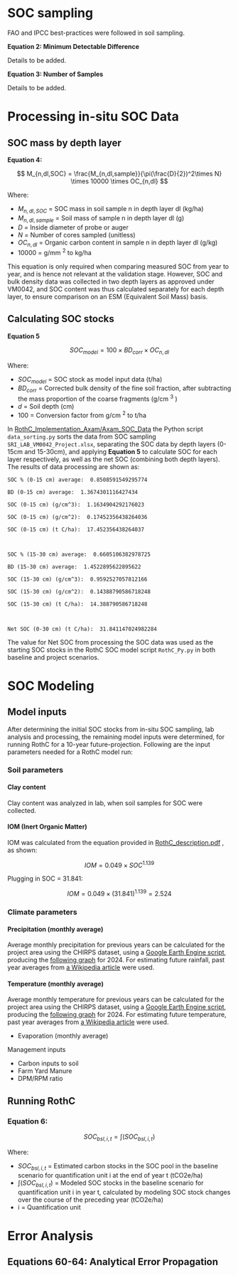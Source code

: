 
# SOC sampling

FAO and IPCC best-practices were followed in soil sampling.

**Equation 2: Minimum Detectable Difference**

Details to be added.

**Equation 3: Number of Samples**

Details to be added.

# Processing in-situ SOC Data

## SOC mass by depth layer

**Equation 4:**

$$ M_{n,dl,SOC} = \frac{M_{n,dl,sample}}{\pi(\frac{D}{2})^2\times N} \times 10000  \times OC_{n,dl} $$

Where:
- $M_{n,dl,SOC}$ = SOC mass in soil sample n in depth layer dl (kg/ha)
- $M_{n,dl,sample}$ = Soil mass of sample n in depth layer dl (g)
- $D$  = Inside diameter of probe or auger
- $N$ = Number of cores sampled (unitless)
- $OC_{n,dl}$ = Organic carbon content in sample n in depth layer dl (g/kg)
- 10000 = g/mm $^2$ to kg/ha

This equation is only required when comparing measured SOC from year to year, and is hence not relevant at the validation stage. However, SOC and bulk density data was collected in two depth layers as approved under VM0042, and SOC content was thus calculated separately for each depth layer, to ensure comparison on an ESM (Equivalent Soil Mass) basis.
## Calculating SOC stocks

**Equation 5**

$$ SOC_{model} = 100 \times BD_{corr} \times OC_{n,dl} $$

Where:
- $SOC_{model}$ = SOC stock as model input data (t/ha)
- $BD_{corr}$ = Corrected bulk density of the fine soil fraction, after subtracting the mass proportion of the coarse fragments (g/cm $^3$ ) 
- $d$ = Soil depth (cm)
- 100 = Conversion factor from g/cm $^2$ to t/ha

In [RothC_Implementation_Axam/Axam_SOC_Data](https://github.com/mihirobendre/RothC_Implementation_Axam/tree/main/Axam_SOC_Data) the Python script `data_sorting.py` sorts the data from SOC sampling `SRI_LAB_VM0042_Project.xlsx`, separating the SOC data by depth layers (0-15cm and 15-30cm), and applying **Equation 5** to calculate SOC for each layer respectively, as well as the net SOC (combining both depth layers). The results of data processing are shown as:

```
SOC % (0-15 cm) average:  0.8508591549295774

BD (0-15 cm) average:  1.3674301116427434

SOC (0-15 cm) (g/cm^3):  1.1634904292176023

SOC (0-15 cm) (g/cm^2):  0.17452356438264036

SOC (0-15 cm) (t C/ha):  17.452356438264037

  

SOC % (15-30 cm) average:  0.6605106382978725

BD (15-30 cm) average:  1.4522895622895622

SOC (15-30 cm) (g/cm^3):  0.9592527057812166

SOC (15-30 cm) (g/cm^2):  0.14388790586718248

SOC (15-30 cm) (t C/ha):  14.388790586718248

  

Net SOC (0-30 cm) (t C/ha):  31.841147024982284
```

The value for Net SOC from processing the SOC data was used as the starting SOC stocks in the RothC SOC model script `RothC_Py.py` in both baseline and project scenarios.
# SOC Modeling

## Model inputs

After determining the initial SOC stocks from in-situ SOC sampling, lab analysis and processing, the remaining model inputs were determined, for running RothC for a 10-year future-projection. Following are the input parameters needed for a RothC model run:

### Soil parameters
#### Clay content
Clay content was analyzed in lab, when soil samples for SOC were collected.

#### IOM (Inert Organic Matter)
IOM was calculated from the equation provided in [RothC_description.pdf](https://github.com/mihirobendre/axam-docs/blob/main/References/RothC_description.pdf) , as shown:

$$ IOM = 0.049 \times SOC^{1.139} $$

Plugging in SOC = 31.841:

$$ IOM = 0.049 \times (31.841)^{1.139} = 2.524 $$

### Climate parameters

#### Precipitation (monthly average)
Average monthly precipitation for previous years can be calculated for the project area using the CHIRPS dataset, using a [Google Earth Engine script](https://code.earthengine.google.com/96e3ad1d956964cfd89fa646ec925c36), producing the [following graph](https://github.com/mihirobendre/axam-docs/blob/main/References/Axam_Rainfall_2024.png) for 2024. For estimating future rainfall, past year averages from [a Wikipedia article](https://github.com/mihirobendre/axam-docs/blob/main/References/Wa%2C%20Ghana%20-%20Wikipedia.pdf) were used.
#### Temperature (monthly average)
Average monthly temperature for previous years can be calculated for the project area using the CHIRPS dataset, using a [Google Earth Engine script](https://code.earthengine.google.com/96e3ad1d956964cfd89fa646ec925c36), producing the [following graph](https://github.com/mihirobendre/axam-docs/blob/main/References/Axam_Rainfall_2024.png) for 2024. For estimating future temperature, past year averages from [a Wikipedia article](https://github.com/mihirobendre/axam-docs/blob/main/References/Wa%2C%20Ghana%20-%20Wikipedia.pdf) were used.

- Evaporation (monthly average)

Management inputs
- Carbon inputs to soil
- Farm Yard Manure
- DPM/RPM ratio

## Running RothC

### Equation 6:

$$ SOC_{bsl,i,t} = \int(SOC_{bsl,i,t}) $$

Where:
- $SOC_{bsl,i,t}$ = Estimated carbon stocks in the SOC pool in the baseline scenario for quantification unit i at the end of year t (tCO2e/ha)
- $\int(SOC_{bsl,i,t})$ = Modeled SOC stocks in the baseline scenario for quantification unit i in year t, calculated by modeling SOC stock changes over the course of the preceding year (tCO2e/ha)
- i = Quantification unit

# Error Analysis

## Equations 60-64: Analytical Error Propagation













